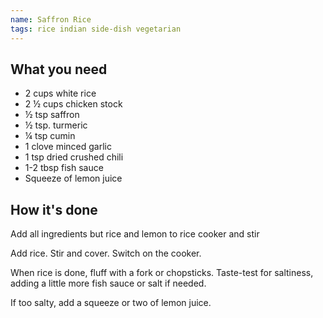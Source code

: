```yaml
---
name: Saffron Rice
tags: rice indian side-dish vegetarian
---
```


## What you need

* 2 cups white rice
* 2 ½ cups chicken stock
* ½ tsp saffron
* ½ tsp. turmeric
* ¼ tsp cumin
* 1 clove minced garlic
* 1 tsp dried crushed chili
* 1-2 tbsp fish sauce
* Squeeze of lemon juice

<!-- break -->

## How it's done

Add all ingredients but rice and lemon to rice cooker and stir

Add rice. Stir and cover. Switch on the cooker.

When rice is done, fluff with a fork or chopsticks. Taste-test for saltiness, adding a little more fish sauce or salt if needed.

If too salty, add a squeeze or two of lemon juice.
